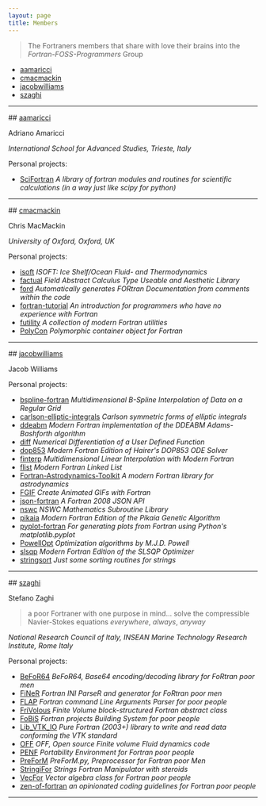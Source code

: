 ```yaml
---
layout: page
title: Members
---
```


> The Fortraners members that share with love their brains into the *Fortran-FOSS-Programmers* Group

+ [aamaricci](#aamaricci)
+ [cmacmackin](#cmacmackin)
+ [jacobwilliams](#jacobwilliams)
+ [szaghi](#szaghi)

---

##<a name="aamaricci"></a> [aamaricci](https://github.com/aamaricci)

Adriano Amaricci

*International School for Advanced Studies, Trieste, Italy*

Personal projects:

+ [SciFortran](https://github.com/aamaricci/SciFortran) *A library of fortran modules and routines for scientific calculations (in a way just like scipy for python)*

---

##<a name="cmacmackin"></a> [cmacmackin](https://github.com/cmacmackin)

Chris MacMackin

*University of Oxford, Oxford, UK*

Personal projects:

+ [isoft](https://github.com/cmacmackin/isoft) *ISOFT: Ice Shelf/Ocean Fluid- and Thermodynamics*
+ [factual](https://github.com/cmacmackin/factual) *Field Abstract Calculus Type Useable and Aesthetic Library*
+ [ford](https://github.com/cmacmackin/ford) *Automatically generates FORtran Documentation from comments within the code*
+ [fortran-tutorial](https://github.com/cmacmackin/fortran-tutorial) *An introduction for programmers who have no experience with Fortran*
+ [futility](https://github.com/cmacmackin/futility) *A collection of modern Fortran utilities*
+ [PolyCon](https://github.com/cmacmackin/PolyCon) *Polymorphic container object for Fortran*

---

##<a name="jacobwilliams"></a> [jacobwilliams](https://github.com/jacobwilliams)

Jacob Williams

Personal projects:

+ [bspline-fortran](https://github.com/jacobwilliams/bspline-fortran) *Multidimensional B-Spline Interpolation of Data on a Regular Grid*
+ [carlson-elliptic-integrals](https://github.com/jacobwilliams/carlson-elliptic-integrals) *Carlson symmetric forms of elliptic integrals*
+ [ddeabm](https://github.com/jacobwilliams/ddeabm) *Modern Fortran implementation of the DDEABM Adams-Bashforth algorithm*
+ [diff](https://github.com/jacobwilliams/diff) *Numerical Differentiation of a User Defined Function*
+ [dop853](https://github.com/jacobwilliams/dop853) *Modern Fortran Edition of Hairer's DOP853 ODE Solver*
+ [finterp](https://github.com/jacobwilliams/finterp) *Multidimensional Linear Interpolation with Modern Fortran*
+ [flist](https://github.com/jacobwilliams/flist) *Modern Fortran Linked List*
+ [Fortran-Astrodynamics-Toolkit](https://github.com/jacobwilliams/Fortran-Astrodynamics-Toolkit) *A modern Fortran library for astrodynamics*
+ [FGIF](https://github.com/jacobwilliams/FGIF) *Create Animated GIFs with Fortran*
+ [json-fortran](https://github.com/jacobwilliams/json-fortran) *A Fortran 2008 JSON API*
+ [nswc](https://github.com/jacobwilliams/nswc) *NSWC Mathematics Subroutine Library*
+ [pikaia](https://github.com/jacobwilliams/pikaia) *Modern Fortran Edition of the Pikaia Genetic Algorithm*
+ [pyplot-fortran](https://github.com/jacobwilliams/pyplot-fortran) *For generating plots from Fortran using Python's matplotlib.pyplot*
+ [PowellOpt](https://github.com/jacobwilliams/PowellOpt) *Optimization algorithms by M.J.D. Powell*
+ [slsqp](https://github.com/jacobwilliams/slsqp) *Modern Fortran Edition of the SLSQP Optimizer*
+ [stringsort](https://github.com/jacobwilliams/stringsort) *Just some sorting routines for strings*

---

##<a name="szaghi"></a> [szaghi](https://github.com/szaghi)

Stefano Zaghi

> a poor Fortraner with one purpose in mind... solve the compressible Navier-Stokes equations *everywhere*, *always*, *anyway*

*National Research Council of Italy, INSEAN Marine Technology Research Institute, Rome Italy*

Personal projects:

+ [BeFoR64](https://github.com/szaghi/BeFoR64) *BeFoR64, Base64 encoding/decoding library for FoRtran poor men*
+ [FiNeR](https://github.com/szaghi/FiNeR) *Fortran INI ParseR and generator for FoRtran poor men*
+ [FLAP](https://github.com/szaghi/FLAP) *Fortran command Line Arguments Parser for poor people*
+ [FriVolous](https://github.com/szaghi/FriVolous) *Finite Volume block-structured Fortran abstract class*
+ [FoBiS](https://github.com/szaghi/FoBiS) *Fortran projects Building System for poor people*
+ [Lib_VTK_IO](https://github.com/szaghi/Lib_VTK_IO) *Pure Fortran (2003+) library to write and read data conforming the VTK standard*
+ [OFF](https://github.com/szaghi/OFF) *OFF, Open source Finite volume Fluid dynamics code*
+ [PENF](https://github.com/szaghi/PENF) *Portability Environment for Fortran poor people*
+ [PreForM](https://github.com/szaghi/PreForM) *PreForM.py, Preprocessor for Fortran poor Men*
+ [StringiFor](https://github.com/szaghi/StringiFor) *Strings Fortran Manipulator with steroids*
+ [VecFor](https://github.com/szaghi/VecFo) *Vector algebra class for Fortran poor people*
+ [zen-of-fortran](https://github.com/szaghi/zen-of-fortran) *an opinionated coding guidelines for Fortran poor people*

---
